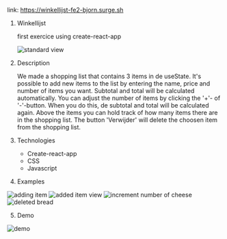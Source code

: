 link: https://winkellijst-fe2-bjorn.surge.sh

1. Winkellijst

   first exercice using create-react-app
   
	![standard view](https://github.com/Bjorn1973/reactAPP_1/blob/main/src/images/example1.png)
	
2. Description

   We made a shopping list that contains 3 items in de useState.
   It's possible to add new items to the list by entering the name, price and number of items you want.
   Subtotal and total will be calculated automatically.
   You can adjust the number of items by clicking the '+'- of '-'-button. When you do this, de subtotal and total
   will be calculated again.
   Above the items you can hold track of how many items there are in the shopping list.
   The button 'Verwijder' will delete the choosen item from the shopping list.

3. Technologies

   - Create-react-app
   - CSS
   - Javascript

4. Examples

![adding item](https://github.com/Bjorn1973/reactAPP_1/blob/main/src/images/example2.png)
![added item view](https://github.com/Bjorn1973/reactAPP_1/blob/main/src/images/example3.png)
![increment number of cheese](https://github.com/Bjorn1973/reactAPP_1/blob/main/src/images/example4.png)
![deleted bread](https://github.com/Bjorn1973/reactAPP_1/blob/main/src/images/example5.png)

5. Demo

![demo](https://github.com/Bjorn1973/reactAPP_1/blob/main/src/images/demo.gif)
